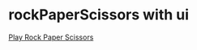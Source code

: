 # rockPaperScissors with ui
[Play Rock Paper Scissors](https://arianna-caow.github.io/rockPaperScissors/)
